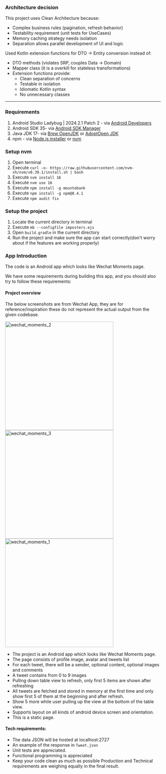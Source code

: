 
### Architecture decision

This project uses Clean Architecture because:
- Complex business rules (pagination, refresh behavior)
- Testability requirement (unit tests for UseCases)
- Memory caching strategy needs isolation
- Separation allows parallel development of UI and logic

Used Kotlin extension functions for DTO → Entity conversion instead of:
- DTO methods (violates SRP, couples Data → Domain)
- Mapper class (it is a overkill for stateless transformations)
- Extension functions provide:
  - Clean separation of concerns
  - Testable in isolation
  - Idiomatic Kotlin syntax
  - No unnecessary classes

------------------------------------------------------------

### Requirements
1. Android Studio Ladybug | 2024.2.1 Patch 2 - via [Android Developers](https://developer.android.com/studio)
2. Android SDK 35- via [Android SDK Manager](https://developer.android.com/studio/intro/update#sdk-manager)
3. Java JDK 17- via [Brew OpenJDK](https://formulae.brew.sh/formula/openjdk@17) or [AdoptOpen JDK](https://adoptopenjdk.net/releases)
4. npm - via [Node.js installer](https://nodejs.org/en/download/) or [nvm](https://github.com/nvm-sh/nvm#install--update-script)

### Setup nvm
1. Open terminal
2. Execute `curl -o- https://raw.githubusercontent.com/nvm-sh/nvm/v0.39.1/install.sh | bash`
3. Execute `nvm install 16`
4. Execute `nvm use 16`
5. Execute `npm install -g mountebank`
6. Execute `npm install -g npm@8.4.1`
7. Execute `npm audit fix`

### Setup the project
1. Locate the current directory in terminal
2. Execute `mb --configfile imposters.ejs`
3. Open `build.gradle` in the current directory
4. Run the project and make sure the app can start correctly(don't worry about if the features are working properly)

### App Introduction

The code is an Android app which looks like Wechat Moments page.

We have some requirements during building this app, and you should also try to follow these requirements:

#### Project overview

The below screenshots are from Wechat App, they are for reference/inspiration these do not represent the actual output from the given codebase.

<img src="https://user-images.githubusercontent.com/61306682/131655545-cfa011b4-637f-45db-bb26-3bb9c986b94b.png" alt="wechat_moments_2" height=350 /> <img src="https://user-images.githubusercontent.com/61306682/131655537-43e4ab0b-29f0-456d-bf2a-0fcf3de0ba2c.jpg" alt="wechat_moments_3" height=350 /> <img src="https://user-images.githubusercontent.com/61306682/131655555-608f9b7e-5cb7-4059-abbc-f70dfd00fe06.jpg" alt="wechat_moments_1" height=350 />

- The project is an Android app which looks like Wechat Moments page.
- The page consists of profile image, avatar and tweets list
- For each tweet, there will be a sender, optional content, optional images and comments
- A tweet contains from 0 to 9 images
- Pulling down table view to refresh, only first 5 items are shown after refreshing
- All tweets are fetched and stored in memory at the first time and only show first 5 of them at the beginning and after refresh.
- Show 5 more while user pulling up the view at the bottom of the table view.
- Supports layout on all kinds of android device screen and orientation.
- This is a static page.

#### Tech requirements:

- The data JSON will be hosted at localhost:2727
- An example of the response in `Tweet.json`
- Unit tests are appreciated.
- Functional programming is appreciated
- Keep your code clean as much as possible Production and Technical requirements are weighing equally in the final result.
